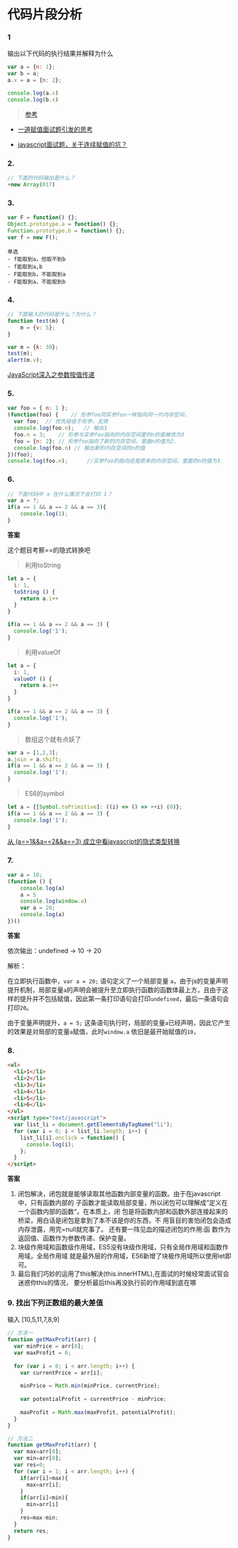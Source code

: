 # 代码片段分析

### 1

输出以下代码的执行结果并解释为什么

```js
var a = {n: 1};
var b = a;
a.x = a = {n: 2};

console.log(a.x) 	
console.log(b.x)
```

> [参考](<https://github.com/Advanced-Frontend/Daily-Interview-Question/issues/93>)

- [一道赋值面试题引发的思考](<https://juejin.im/post/5b605473e51d45191a0d81d8>)

- [javascript面试题，关于连续赋值的坑？](<https://www.zhihu.com/question/41220520>)



### 2. 

```js
// 下面的代码输出是什么？
+new Array(017)
```



### 3. 

```js
var F = function() {};
Object.prototype.a = function() {};
Function.prototype.b = function() {};
var f = new F();
```

```
单选
- f能取到a，但取不到b
- f能取到a,b
- F能取到b，不能取到a
- F能取到a，不能取到b
```



### 4. 

```js
// 下面输入的代码是什么？为什么？
function test(m) {
	m = {v: 5};
}

var m = {k: 30};
test(m);
alert(m.v);
```

[JavaScript深入之参数按值传递](<https://github.com/mqyqingfeng/Blog/issues/10>)

### 5. 

```js
var foo = { n: 1 };
(function(foo) {	// 形参foo同实参foo一样指向同一片内存空间，
  var foo;	// 优先级低于形参，无效
  console.log(foo.n);	// 输出1
  foo.n = 3;	// 形参与实参foo指向的内存空间里的n的值被改为3
  foo = {n: 2};	// 形参foo指向了新的内存空间，里面n的值为2.
  console.log(foo.n) // 输出新的内存空间的n的值
})(foo);
console.log(foo.n); 	 //实参foo的指向还是原来的内存空间，里面的n的值为3.
```



### 6. 

```js
// 下面代码中 a 在什么情况下会打印 1？
var a = ?;
if(a == 1 && a == 2 && a == 3){
 	console.log(1);
}
```

**答案**

这个题目考察==的隐式转换吧

> 利用toString

```js
let a = {
  i: 1,
  toString () {
    return a.i++
  }
}

if(a == 1 && a == 2 && a == 3) {
  console.log('1');
}
```

> 利用valueOf

```js
let a = {
  i: 1,
  valueOf () {
    return a.i++
  }
}

if(a == 1 && a == 2 && a == 3) {
  console.log('1');
}
```

> 数组这个就有点妖了

```js
var a = [1,2,3];
a.join = a.shift;
if(a == 1 && a == 2 && a == 3) {
  console.log('1');
}
```

> ES6的symbol

```js
let a = {[Symbol.toPrimitive]: ((i) => () => ++i) (0)};
if(a == 1 && a == 2 && a == 3) {
  console.log('1');
}
```

[从 (a==1&&a==2&&a==3) 成立中看javascript的隐式类型转换](https://yq.aliyun.com/articles/399499)

### 7. 

```js
var a = 10;
(function () {
    console.log(a)
    a = 5
    console.log(window.a)
    var a = 20;
    console.log(a)
})()
```

**答案**

依次输出：undefined -> 10 -> 20

解析：

在立即执行函数中，`var a = 20;` 语句定义了一个局部变量 `a`，由于js的变量声明提升机制，局部变量`a`的声明会被提升至立即执行函数的函数体最上方，且由于这样的提升并不包括赋值，因此第一条打印语句会打印`undefined`，最后一条语句会打印`20`。

由于变量声明提升，`a = 5;` 这条语句执行时，局部的变量`a`已经声明，因此它产生的效果是对局部的变量`a`赋值，此时`window.a` 依旧是最开始赋值的`10`，

### 8.

```html
<ul>
  <li>1</li>
  <li>2</li>
  <li>3</li>
  <li>4</li>
  <li>5</li>
  <li>6</li>
</ul>
<script type="text/javascript">
  var list_li = document.getElementsByTagName("li");
  for (var i = 0; i < list_li.length; i++) {
    list_li[i].onclick = function() {
      console.log(i);
    };
  }
</script>
```

**答案**

1. 闭包解决，闭包就是能够读取其他函数内部变量的函数。由于在javascript中，只有函数内部的
   子函数才能读取局部变量，所以闭包可以理解成“定义在一个函数内部的函数“。在本质上，闭
   包是将函数内部和函数外部连接起来的桥梁，用白话是闭包是拿到了本不该是你的东西，不
   用盲目的害怕闭包会造成内存泄露，用完=null就完事了。 还有要一阵见血的描述闭包的作用:函
   数作为返回值、函数作为参数传递、保护变量。
2. 块级作用域和函数级作用域，ES5没有块级作用域，只有全局作用域和函数作用域，全局作用域
   就是最外层的作用域，ES6新增了块极作用域所以使用let即可。
3. 最后我们巧妙的运用了this解决(this.innerHTML),在面试的时候经常面试官会迷惑你this的情况，
   要分析最后this再没执行前的作用域到底在哪



### 9. 找出下列正数组的最大差值

输入 [10,5,11,7,8,9]

```js
// 方法一
function getMaxProfit(arr) {
  var minPrice = arr[0];
  var maxProfit = 0;
  
  for (var i = 0; i < arr.length; i++) {
    var currentPrice = arr[i];
    
    minPrice = Math.min(minPrice, currentPrice);
    
    var potentialProfit = currentPrice - minPrice;
    
    maxProfit = Math.max(maxProfit, potentialProfit);
  }
}
```

```js
// 方法二
function getMaxProfit(arr) {
  var max=arr[0];
  var min=arr[0];
  var res=0;
  for (var i = 1; i < arr.length; i++) {
    if(arr[i]>max){
      max=arr[i];
    }
    if(arr[i]<min){
      min=arr[i]
    }
    res=max-min;
  }
  return res;
}
```

